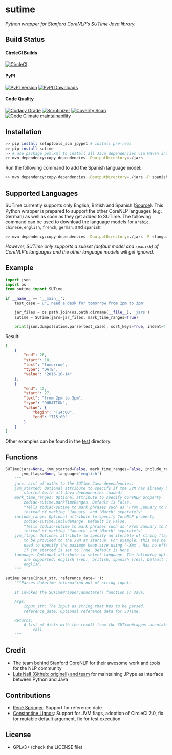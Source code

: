 # sutime
*Python wrapper for Stanford CoreNLP's [SUTime](http://nlp.stanford.edu/software/sutime.shtml) Java library.*

## Build Status

#### CircleCI Builds
[![CircleCI](https://img.shields.io/circleci/project/github/FraBle/python-sutime.svg)](https://circleci.com/gh/FraBle/python-sutime)

#### PyPI
[![PyPI Version](https://img.shields.io/pypi/v/sutime.svg)](https://pypi.org/project/sutime/)
[![PyPI Downloads](https://img.shields.io/pypi/dm/sutime.svg)](https://pypi.org/project/sutime/)

#### Code Quality
[![Codacy Grade](https://img.shields.io/codacy/grade/05d69a800b2c4854bc1f98d9281b35a8.svg)](https://app.codacy.com/project/FraBle/python-sutime/dashboard)
[![Scrutinizer](https://img.shields.io/scrutinizer/g/FraBle/python-sutime.svg)](https://scrutinizer-ci.com/g/FraBle/python-sutime/)
[![Coverity Scan](https://img.shields.io/coverity/scan/17101.svg)](https://scan.coverity.com/projects/frable-python-sutime)
[![Code Climate maintainability](https://img.shields.io/codeclimate/maintainability/FraBle/python-sutime.svg)](https://codeclimate.com/github/FraBle/python-sutime/maintainability)

## Installation

```bash
>> pip install setuptools_scm jpype1 # install pre-reqs
>> pip install sutime
>> # use package pom.xml to install all Java dependencies via Maven into ./jars
>> mvn dependency:copy-dependencies -DoutputDirectory=./jars
```

Run the following command to add the Spanish language model:
```bash
>> mvn dependency:copy-dependencies -DoutputDirectory=./jars -P spanish
```

## Supported Languages
SUTime currently supports only English, British and Spanish ([Source](https://github.com/stanfordnlp/CoreNLP/tree/master/src/edu/stanford/nlp/time/rules)).
This Python wrapper is prepared to support the other CoreNLP languages (e.g. German) as well as soon as they get added to SUTime.
The following command can be used to download the language models for `arabic`, `chinese`, `english`, `french`, `german`, and `spanish`:
```bash
>> mvn dependency:copy-dependencies -DoutputDirectory=./jars -P <language>
```
*However, SUTime only supports a subset (default model and `spanish`) of CoreNLP's languages and the other language models will get ignored.*

## Example

```python
import json
import os
from sutime import SUTime

if __name__ == '__main__':
    test_case = u'I need a desk for tomorrow from 2pm to 3pm'

    jar_files = os.path.join(os.path.dirname(__file__), 'jars')
    sutime = SUTime(jars=jar_files, mark_time_ranges=True)

    print(json.dumps(sutime.parse(test_case), sort_keys=True, indent=4))
```

Result:

```json
[
    {
        "end": 26,
        "start": 18,
        "text": "tomorrow",
        "type": "DATE",
        "value": "2016-10-14"
    },
    {
        "end": 42,
        "start": 27,
        "text": "from 2pm to 3pm",
        "type": "DURATION",
        "value": {
            "begin": "T14:00",
            "end": "T15:00"
        }
    }
]
```

Other examples can be found in the [test](https://github.com/FraBle/python-sutime/blob/master/sutime/test) directory.

## Functions

```python
SUTime(jars=None, jvm_started=False, mark_time_ranges=False, include_range=False,
       jvm_flags=None, language='english')
    """
    jars: List of paths to the SUTime Java dependencies.
    jvm_started: Optional attribute to specify if the JVM has already been
        started (with all Java dependencies loaded).
    mark_time_ranges: Optional attribute to specify CoreNLP property
        zodiac-sutime.markTimeRanges. Default is False.
        "Tells zodiac-sutime to mark phrases such as 'From January to March'
        instead of marking 'January' and 'March' separately"
    include_range: Optional attribute to specify CoreNLP property
        zodiac-sutime.includeRange. Default is False.
        "Tells zodiac-sutime to mark phrases such as 'From January to March'
        instead of marking 'January' and 'March' separately"
    jvm_flags: Optional attribute to specify an iterable of string flags
        to be provided to the JVM at startup. For example, this may be
        used to specify the maximum heap size using '-Xmx'. Has no effect
        if jvm_started is set to True. Default is None.
    language: Optional attribute to select language. The following options
        are supported: english (/en), british, spanish (/es). Default is
        english.
    """

sutime.parse(input_str, reference_date=''):
    """Parses datetime information out of string input.

    It invokes the SUTimeWrapper.annotate() function in Java.

    Args:
        input_str: The input as string that has to be parsed.
        reference_date: Optional reference data for SUTime.

    Returns:
        A list of dicts with the result from the SUTimeWrapper.annotate()
            call.
    """
```

## Credit

-   [The team behind Stanford CoreNLP](http://stanfordnlp.github.io/CoreNLP/) for their awesome work and tools for the NLP community
-   [Luis Nell (Github: originell) and team](https://github.com/originell/jpype/) for maintaining JPype as interface between Python and Java

## Contributions

-   [René Springer](https://github.com/r-springer): Support for reference date
-   [Constantine Lignos](https://github.com/ConstantineLignos): Support for JVM flags, adoption of CircleCI 2.0, fix for mutable default argument, fix for test execution

## License

-   GPLv3+ (check the LICENSE file)
